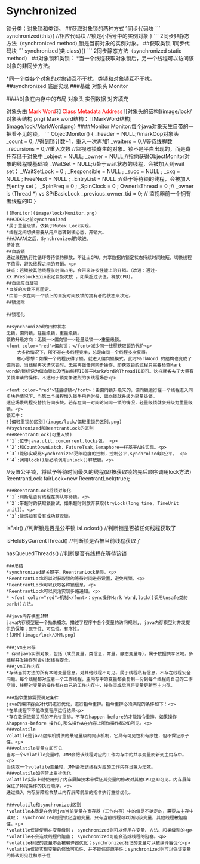 <h1>Synchronized</h1>
锁分类：对象锁和类锁。
##获取对象锁的两种方式
1同步代码块
```
synchronized(this){
    //相应代码块
    //锁是小括号中的实例对象
}
```
2同步非静态方法（synchronized method),锁是当前对象的实例对象。
##获取类锁
1同步代码块
```
synchronized(类.class){}
```
2同步静态方法（synchronized static method）
##对象锁和类锁：
*当一个线程获取对象锁后，另一个线程可以访问该对象的非同步方法。<p>
*同一个类各个对象的对象锁互不干扰，类锁和对象锁互不干扰。
##synchronized 底层实现
###基础
对象头  Monitor<p>
####对象在内存中的布局
对象头 实例数据 对齐填充<p>
对象头由<font color="red"> Mark Word</font>和<font color="red"> Class Metadata Address</font>
![对象头的结构](image/lock/对象头结构.png)
Mark word结构：
![MarkWord结构](image/lock/MarkWord.png)
####Monitor
Monitor:每个java对象天生自带的一把看不见的锁。
```
ObjectMonitor() {
    _header       = NULL;//markOop对象头
    _count        = 0;   //得到锁计数+1，重入一次再加1
    _waiters      = 0,//等待线程数
    _recursions   = 0;//重入次数
    //监视器锁寄生的对象。锁不是平白出现的，而是寄托存储于对象中
    _object       = NULL;    
    _owner        = NULL;//指向获得ObjectMonitor对象的线程或基础锁
    _WaitSet      = NULL;//处于wait状态的线程，会被加入到wait set；
    _WaitSetLock  = 0 ;
    _Responsible  = NULL ;
    _succ         = NULL ;
    _cxq          = NULL ;
    FreeNext      = NULL ;
    _EntryList    = NULL ;//处于等待锁的线程，会被加入到entry set；
    _SpinFreq     = 0 ;
    _SpinClock    = 0 ;
    OwnerIsThread = 0 ;// _owner is (Thread *) vs SP/BasicLock
   _previous_owner_tid = 0; // 监视器前一个拥有者线程的ID  }

```
![Monitor](image/lock/Monitor.png)
###JDK6之前synchronized
*属于重量级锁，依赖于Mutex Lock实现。
*线程之间切换需要从用户态转到核心态，开销大。
###JAVA6之后，Synchronized的改进。
待补充
##自旋锁
通过线程执行忙循环等待锁的释放，不让出CPU。共享数据的锁定状态持续时间较短，切换线程不值得，避免线程之间的开销。<p>
缺点：若锁被其他线程长时间占用，会带来许多性能上的开销。（改进：通过-XX:PreBlockSpin设定自旋次数 ，如果超过该值，释放CPU)。
##自适应自旋锁
*自旋的次数不再固定。
*由前一次在同一个锁上的自旋时间及锁的拥有者的状态来决定。
##锁消除

##锁粗化

##synchronized的四种状态
无锁，偏向锁，轻量级锁，重量级锁。  
锁的升级方向：无锁——>偏向锁——>轻量级锁——>重量级锁。
<font color="red">偏向锁：</font>减少同一线程获取锁的代价<p>
    大多数情况下，所不存在多线程竞争，总是由同一个线程多次获得。
    核心思想：如果一个线程获得了锁，就进入偏向锁模式，此时MarkWord 的结构也变成了偏向锁，当线程再次请求锁时，无需再做任何同步操作，即获取锁的过程只需要检查Mark word的锁标记为偏向锁以及当前线程ID等于MarkWord的ThreadID即可。这样就省去了大量有关锁申请的操作。不适用于锁竞争激烈的多线程场合<p>

<font color="red">轻量级锁</font>：由偏向锁升级来的，偏向锁运行在一个线程进入同步块的情况下，当第二个线程加入锁争用的时候，偏向锁就升级为轻量级锁。
适应场景线程交替执行同步块。若存在同一时间访问同一锁的情况，轻量级锁就会升级为重量级锁。<p>
锁汇中：
![偏轻重锁的区别](image/lock/偏轻重锁的区别.png)
##sychronized和ReentrantLock的区别
###ReentrantLock(可重入锁)
*`1`:位于java.util.comcurrent.locks包。 <p>
*`2`:和CountDownLatch，FutureTsak,Semaphore一样基于AQS实现。<p>
*`3`:能够实现比Synchronized更细粒度的控制，控制公平,synchroized非公平。 <p>
*`4`:调用lock()后必须调用unlock()释放锁。<p>
```
   //设置公平锁，将赋予等待时间最久的线程(即按获取锁的先后顺序调用lock方法)
  ReentrantLock fairLock=new ReentrantLock(true);
```
###ReentrantLock将锁对象化
*`1`:判断是否有线程在排队等待锁。<p>
*`2`:带超时的获取锁尝试，如果超时则放弃获取(tryLock(long time, TimeUnit unit))。<p>
*`3`:能感知有没有成功获取锁。
```
isFair()        //判断锁是否是公平锁
isLocked()    //判断锁是否被任何线程获取了

isHeldByCurrentThread()   //判断锁是否被当前线程获取了

hasQueuedThreads()   //判断是否有线程在等待该锁
```
###总结
*synchronized是关键字，ReentranLock是类。<p>
*ReentrantLock可以对获取锁的等待时间进行设置，避免死锁。<p>
*ReentrantLock可以获取各种锁信息。<p>
*ReentrantLock可以灵活实现多路通知。<p>
* <font color="red">机制</font>：sync操作Mark Word,lock()调用Unsafe类的park()方法。

##java内存模型JMM
java内存模型是一个抽象概念，描述了程序中各个变量的访问规则,、java内存模型对并发提供的保障：原子性、可见性。有序性。
![JMM](image/lock/JMM.png)

###jvm主内存
* 存储java实例对象，包括（成员变量，类信息，常量，静态变量等），属于数据共享区域，多线程并发操作时会引起线程安全。
###jvm工作内存
*存储当前方法的所有本地变量信息，对其他线程不可见。属于线程私有信息，不存在线程安全问题。每个线程都对应着一个工作线程，主内存中的变量都会复制一份到每个线程的自己的工作空间，线程对变量的操作都在自己的工作内存中，操作完成后再将变量更新至主内存。

###指令重排需要满足条件
java的编译器会对代码进行优化，进行指令重排。指令重排必须满足的条件如下：<p>
*在单线程下不能改变程序运行结果<p>
*存在数据依赖关系的不允许重排。不存在happen-before的才能指令重排。如果操作Ahappens-before 操作B,那么操作A在内存上所做操作都对B所见。<p>
###volatile
Volatile是java虚拟机提供的最轻量级的同步机制，它具有可见性和有序性，但不保证原子性。<p>
###volatile变量立即可见
当写一个volatile变量时，JMM会把该线程对应的工作内存中的共享变量刷新到主内存中。<p>
当读取一个volatile变量时，JMM会把该线程对应的工作内存设置为无效。
###volatile如何禁止重排优化
volatile实际上就使用到了内存屏障技术来保证其变量的修改对其他CPU立即可见。内存屏障保证了特定操作的执行顺序。<p>
通过插入 内存屏障指令禁止内存屏障前后的指令执行重排优化。

###volatile和synchronized区别
*volatile本质是在告诉jvm当前变量在寄存器（工作内存）中的值是不确定的，需要从主存中读取； synchronized则是锁定当前变量，只有当前线程可以访问该变量，其他线程被阻塞住。<p>
*volatile仅能使用在变量级别； synchronized则可以使用在变量、方法、和类级别的<p>
*volatile不会造成线程的阻塞； synchronized可能会造成线程的阻塞。<p>
*volatile标记的变量不会被编译器优化；synchronized标记的变量可以被编译器优化<p>
*volatile仅能实现变量的修改可见性，并不能保证原子性；synchronized则可以保证变量的修改可见性和原子性
  